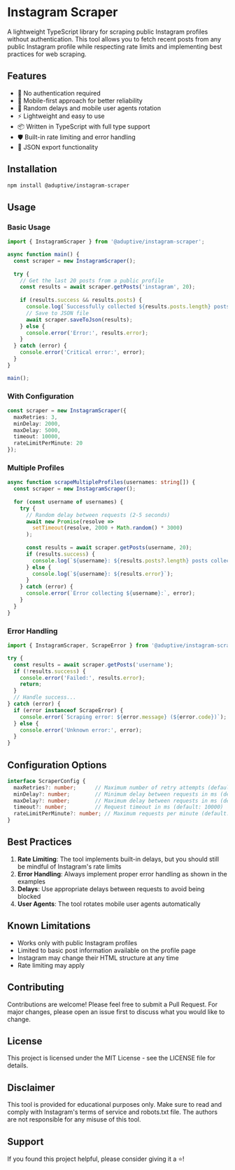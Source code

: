# Instagram Scraper

A lightweight TypeScript library for scraping public Instagram profiles without authentication. This tool allows you to fetch recent posts from any public Instagram profile while respecting rate limits and implementing best practices for web scraping.

## Features

- 🚫 No authentication required
- 📱 Mobile-first approach for better reliability
- 🔄 Random delays and mobile user agents rotation
- ⚡ Lightweight and easy to use
- 📦 Written in TypeScript with full type support
- 🛡️ Built-in rate limiting and error handling
- 💾 JSON export functionality

## Installation

```bash
npm install @aduptive/instagram-scraper
```

## Usage

### Basic Usage

```typescript
import { InstagramScraper } from '@aduptive/instagram-scraper';

async function main() {
  const scraper = new InstagramScraper();
  
  try {
    // Get the last 20 posts from a public profile
    const results = await scraper.getPosts('instagram', 20);
    
    if (results.success && results.posts) {
      console.log(`Successfully collected ${results.posts.length} posts`);
      // Save to JSON file
      await scraper.saveToJson(results);
    } else {
      console.error('Error:', results.error);
    }
  } catch (error) {
    console.error('Critical error:', error);
  }
}

main();
```

### With Configuration

```typescript
const scraper = new InstagramScraper({
  maxRetries: 3,
  minDelay: 2000,
  maxDelay: 5000,
  timeout: 10000,
  rateLimitPerMinute: 20
});
```

### Multiple Profiles

```typescript
async function scrapeMultipleProfiles(usernames: string[]) {
  const scraper = new InstagramScraper();
  
  for (const username of usernames) {
    try {
      // Random delay between requests (2-5 seconds)
      await new Promise(resolve => 
        setTimeout(resolve, 2000 + Math.random() * 3000)
      );
      
      const results = await scraper.getPosts(username, 20);
      if (results.success) {
        console.log(`${username}: ${results.posts?.length} posts collected`);
      } else {
        console.log(`${username}: ${results.error}`);
      }
    } catch (error) {
      console.error(`Error collecting ${username}:`, error);
    }
  }
}
```

### Error Handling

```typescript
import { InstagramScraper, ScrapeError } from '@aduptive/instagram-scraper';

try {
  const results = await scraper.getPosts('username');
  if (!results.success) {
    console.error('Failed:', results.error);
    return;
  }
  // Handle success...
} catch (error) {
  if (error instanceof ScrapeError) {
    console.error(`Scraping error: ${error.message} (${error.code})`);
  } else {
    console.error('Unknown error:', error);
  }
}
```

## Configuration Options

```typescript
interface ScraperConfig {
  maxRetries?: number;      // Maximum number of retry attempts (default: 3)
  minDelay?: number;        // Minimum delay between requests in ms (default: 1000)
  maxDelay?: number;        // Maximum delay between requests in ms (default: 3000)
  timeout?: number;         // Request timeout in ms (default: 10000)
  rateLimitPerMinute?: number; // Maximum requests per minute (default: 30)
}
```

## Best Practices

1. **Rate Limiting**: The tool implements built-in delays, but you should still be mindful of Instagram's rate limits
2. **Error Handling**: Always implement proper error handling as shown in the examples
3. **Delays**: Use appropriate delays between requests to avoid being blocked
4. **User Agents**: The tool rotates mobile user agents automatically

## Known Limitations

- Works only with public Instagram profiles
- Limited to basic post information available on the profile page
- Instagram may change their HTML structure at any time
- Rate limiting may apply

## Contributing

Contributions are welcome! Please feel free to submit a Pull Request. For major changes, please open an issue first to discuss what you would like to change.

## License

This project is licensed under the MIT License - see the LICENSE file for details.

## Disclaimer

This tool is provided for educational purposes only. Make sure to read and comply with Instagram's terms of service and robots.txt file. The authors are not responsible for any misuse of this tool.

## Support

If you found this project helpful, please consider giving it a ⭐️!